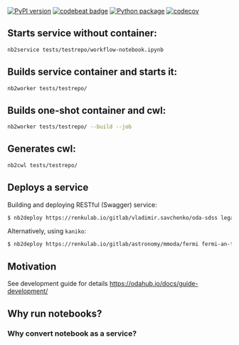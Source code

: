 [![PyPI version](https://badge.fury.io/py/nb2workflow.svg)](https://badge.fury.io/py/nb2workflow)
[![codebeat badge](https://codebeat.co/badges/79285797-5d5b-4770-87dd-35e5dad68729)](https://codebeat.co/projects/github-com-volodymyrss-nb2workflow-master)
[![Python package](https://github.com/volodymyrss/nb2workflow/actions/workflows/python-package.yml/badge.svg)](https://github.com/volodymyrss/nb2workflow/actions/workflows/python-package.yml)
[![codecov](https://codecov.io/gh/volodymyrss/nb2workflow/branch/master/graph/badge.svg)](https://codecov.io/gh/volodymyrss/nb2workflow)

## Starts service without container:
```bash
nb2service tests/testrepo/workflow-notebook.ipynb
```

## Builds service container and starts it:
```bash
nb2worker tests/testrepo/
```

## Builds one-shot container and cwl:

```bash
nb2worker tests/testrepo/ --build --job
```

## Generates cwl:
```bash
nb2cwl tests/testrepo/
```

## Deploys a service

Building and deploying RESTful (Swagger) service:

```bash
$ nb2deploy https://renkulab.io/gitlab/vladimir.savchenko/oda-sdss legacysurvey
```

Alternatively, using `kaniko`:

```bash
$ nb2deploy https://renkulab.io/gitlab/astronomy/mmoda/fermi fermi-an-test --build-engine kaniko
```

## Motivation

See development guide for details https://odahub.io/docs/guide-development/

## Why run notebooks?

### Why convert notebook as a service?

